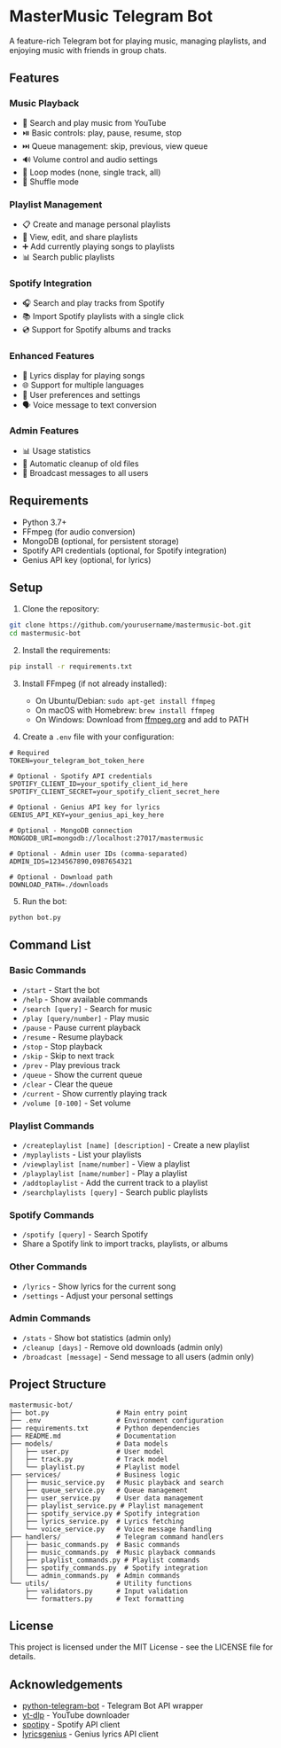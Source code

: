 # MasterMusic Telegram Bot

A feature-rich Telegram bot for playing music, managing playlists, and enjoying music with friends in group chats.

## Features

### Music Playback
- 🎵 Search and play music from YouTube
- ⏯️ Basic controls: play, pause, resume, stop
- ⏭️ Queue management: skip, previous, view queue
- 🔊 Volume control and audio settings
- 🔄 Loop modes (none, single track, all)
- 🔀 Shuffle mode

### Playlist Management
- 📋 Create and manage personal playlists
- 👀 View, edit, and share playlists
- ➕ Add currently playing songs to playlists
- 📊 Search public playlists

### Spotify Integration
- 🎧 Search and play tracks from Spotify
- 📚 Import Spotify playlists with a single click
- 💿 Support for Spotify albums and tracks

### Enhanced Features
- 🎤 Lyrics display for playing songs
- 🌐 Support for multiple languages
- 📱 User preferences and settings
- 🗣️ Voice message to text conversion

### Admin Features
- 📊 Usage statistics
- 🧹 Automatic cleanup of old files
- 📢 Broadcast messages to all users

## Requirements

- Python 3.7+
- FFmpeg (for audio conversion)
- MongoDB (optional, for persistent storage)
- Spotify API credentials (optional, for Spotify integration)
- Genius API key (optional, for lyrics)

## Setup

1. Clone the repository:
```bash
git clone https://github.com/yourusername/mastermusic-bot.git
cd mastermusic-bot
```

2. Install the requirements:
```bash
pip install -r requirements.txt
```

3. Install FFmpeg (if not already installed):
   - On Ubuntu/Debian: `sudo apt-get install ffmpeg`
   - On macOS with Homebrew: `brew install ffmpeg`
   - On Windows: Download from [ffmpeg.org](https://ffmpeg.org/download.html) and add to PATH

4. Create a `.env` file with your configuration:
```
# Required
TOKEN=your_telegram_bot_token_here

# Optional - Spotify API credentials
SPOTIFY_CLIENT_ID=your_spotify_client_id_here
SPOTIFY_CLIENT_SECRET=your_spotify_client_secret_here

# Optional - Genius API key for lyrics
GENIUS_API_KEY=your_genius_api_key_here

# Optional - MongoDB connection
MONGODB_URI=mongodb://localhost:27017/mastermusic

# Optional - Admin user IDs (comma-separated)
ADMIN_IDS=1234567890,0987654321

# Optional - Download path
DOWNLOAD_PATH=./downloads
```

5. Run the bot:
```bash
python bot.py
```

## Command List

### Basic Commands
- `/start` - Start the bot
- `/help` - Show available commands
- `/search [query]` - Search for music
- `/play [query/number]` - Play music
- `/pause` - Pause current playback
- `/resume` - Resume playback
- `/stop` - Stop playback
- `/skip` - Skip to next track
- `/prev` - Play previous track
- `/queue` - Show the current queue
- `/clear` - Clear the queue
- `/current` - Show currently playing track
- `/volume [0-100]` - Set volume

### Playlist Commands
- `/createplaylist [name] [description]` - Create a new playlist
- `/myplaylists` - List your playlists
- `/viewplaylist [name/number]` - View a playlist
- `/playplaylist [name/number]` - Play a playlist
- `/addtoplaylist` - Add the current track to a playlist
- `/searchplaylists [query]` - Search public playlists

### Spotify Commands
- `/spotify [query]` - Search Spotify
- Share a Spotify link to import tracks, playlists, or albums

### Other Commands
- `/lyrics` - Show lyrics for the current song
- `/settings` - Adjust your personal settings

### Admin Commands
- `/stats` - Show bot statistics (admin only)
- `/cleanup [days]` - Remove old downloads (admin only) 
- `/broadcast [message]` - Send message to all users (admin only)

## Project Structure

```
mastermusic-bot/
├── bot.py                 # Main entry point
├── .env                   # Environment configuration
├── requirements.txt       # Python dependencies
├── README.md              # Documentation
├── models/                # Data models
│   ├── user.py            # User model
│   ├── track.py           # Track model
│   └── playlist.py        # Playlist model
├── services/              # Business logic
│   ├── music_service.py   # Music playback and search
│   ├── queue_service.py   # Queue management
│   ├── user_service.py    # User data management
│   ├── playlist_service.py # Playlist management
│   ├── spotify_service.py # Spotify integration
│   ├── lyrics_service.py  # Lyrics fetching
│   └── voice_service.py   # Voice message handling
├── handlers/              # Telegram command handlers
│   ├── basic_commands.py  # Basic commands
│   ├── music_commands.py  # Music playback commands
│   ├── playlist_commands.py # Playlist commands
│   ├── spotify_commands.py  # Spotify integration
│   └── admin_commands.py  # Admin commands
└── utils/                 # Utility functions
    ├── validators.py      # Input validation
    └── formatters.py      # Text formatting
```

## License

This project is licensed under the MIT License - see the LICENSE file for details.

## Acknowledgements

- [python-telegram-bot](https://github.com/python-telegram-bot/python-telegram-bot) - Telegram Bot API wrapper
- [yt-dlp](https://github.com/yt-dlp/yt-dlp) - YouTube downloader
- [spotipy](https://github.com/spotipy-dev/spotipy) - Spotify API client
- [lyricsgenius](https://github.com/johnwmillr/LyricsGenius) - Genius lyrics API client
